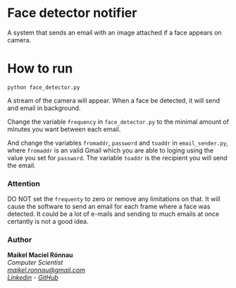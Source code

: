 # Face detector notifier

A system that sends an email with an image attached if a face appears on camera.

# How to run

`python face_detector.py`

A stream of the camera will appear. When a face be detected, it will send and email in background.

Change the variable `frequency` in `face_detector.py` to the minimal amount of minutes you want between each email.

And change the variables `fromaddr`, `password` and `toaddr` in `email_sender.py`, where `fromaddr` is an valid Gmail which you are able to loging using the value you set for `password`. The variable `toaddr` is the recipient you will send the email.

### Attention

DO NOT set the `frequenty` to zero or remove any limitations on that. It will cause the software to send an email for each frame where a face was detected. It could be a lot of e-mails and sending to much emails at once certantly is not a good idea.

### Author

**Maikel Maciel Rönnau**  
*Computer Scientist  
maikel.ronnau@gmail.com  
[Linkedin](https://br.linkedin.com/in/maikelronnau) - [GitHub](https://github.com/maikelronnau)*
